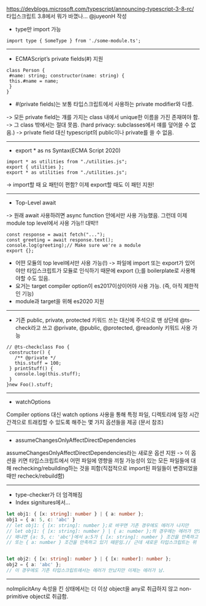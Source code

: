 https://devblogs.microsoft.com/typescript/announcing-typescript-3-8-rc/
타입스크립트 3.8에서 뭐가 바꼈나... @juyeonH 작성

- type만 import 가능
  
```
import type { SomeType } from './some-module.ts'; 
```

---------------

- ECMAScript’s private fields(#) 지원

```
class Person {
 #name: string; constructor(name: string) {
 this.#name = name;
 }
}
```

-   \#(private fields)는 보통 타입스크립트에서 사용하는 private modifier와 다름.

  -> 모든 private field는 걔를 가지는 class 내에서 unique한 이름을 가진 존재여야 함.
-> 그 class 밖에서는 절대 못씀. (hard privacy: subclasses에서 얘를 덮어쓸 수 없음.)
-> private field 대신 typescript의 public이나 private를 쓸 수 없음.

----------

- export * as ns Syntax(ECMA Script 2020) 

```
import * as utilities from "./utilities.js";
export { utilities };
export * as utilities from "./utilities.js";
```

-> import할 때 요 패턴이 편함? 이제 export할 때도 이 패턴 지원!

--------

- Top-Level await

-> 원래 await 사용하려면 async function 안에서만 사용 가능했음. 그런데 이제 module top level에서 사용 가능!! 대박!!

```
const response = await fetch("...");
const greeting = await response.text();
console.log(greeting);// Make sure we're a module
export {};
```

- 어떤 모듈의 top level에서만 사용 가능(!) -> 파일에 import 또는 export가 있어야만 타입스크립트가 모듈로 인식하기 때문에 export {};를 boilerplate로 사용해야할 수도 있음.
- 요거는 target compiler option이 es2017이상이어야 사용 가능. (즉, 아직 제한적인 기능)
- module과 target을 위해 es2020 지원

-----

- 기존 public, private, protected 키워드 쓰는 대신에 주석으로 맨 상단에 @ts-check라고 쓰고 @private, @public, @protected, @readonly 키워드 사용 가능

```
// @ts-checkclass Foo {
 constructor() {
   /** @private */
   this.stuff = 100;
 } printStuff() {
   console.log(this.stuff);
 }
}new Foo().stuff;
```

-----

- watchOptions

Compiler options 대신 watch options 사용을 통해 특정 파일, 디렉토리에 일정 시간 간격으로 트래킹할 수 있도록 해주는 몇 가지 옵션들을 제공 (문서 참조)

----------

- assumeChangesOnlyAffectDirectDependencies

assumeChangesOnlyAffectDirectDependencies라는 새로운 옵션 지원 -> 이 옵션을 키면 타입스크립트에서 어떤 파일에 영향을 끼칠 가능성이 있는 모든 파일들에 대해 rechecking/rebuilding하는 것을 피함(직접적으로 import된 파일들이 변경되었을때만 recheck/rebuild함)

--------

- type-checker가 더 엄격해짐
- Index signitures에서...

```ts
let obj1: { [x: string]: number } | { a: number };
obj1 = { a: 5, c: 'abc' }
// let obj1: { [x: string]: number };로 바꾸면 기존 경우에도 에러가 나지만 
// let obj1: { [x: string]: number } | { a: number };의 경우에는 에러가 안났음. 
// 왜냐면 {a: 5, c: 'abc'}에서 a:5가 { [x: string]: number } 조건을 만족하고 
// 또는 { a: number } 조건을 만족하고 있기 때문임.// 근데 새로운 타입스크립트는 위 경우도 에러로 검사함.


let obj2: { [x: string]: number } | { [x: number]: number };
obj2 = { a: 'abc' };
// 이 경우에도 기존 타입스크립트에서는 에러가 안났지만 이제는 에러가 남.
```

---------------
noImplicitAny 속성을 킨 상태에서는 더 이상 object을 any로 취급하지 않고 non-primitive object로 취급함.
